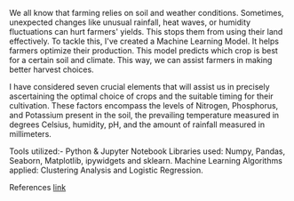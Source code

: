 We all know that farming relies on soil and weather conditions. Sometimes, unexpected changes like unusual rainfall, heat waves, or humidity fluctuations can hurt farmers' yields. This stops them from using their land effectively. To tackle this, I've created a Machine Learning Model. It helps farmers optimize their production. This model predicts which crop is best for a certain soil and climate. This way, we can assist farmers in making better harvest choices.

I have considered seven crucial elements that will assist us in precisely ascertaining the optimal choice of crops and the suitable timing for their cultivation. These factors encompass the levels of Nitrogen, Phosphorus, and Potassium present in the soil, the prevailing temperature measured in degrees Celsius, humidity, pH, and the amount of rainfall measured in millimeters.

Tools utilized:- Python & Jupyter Notebook Libraries used: Numpy, Pandas, Seaborn, Matplotlib, ipywidgets and sklearn. 
Machine Learning Algorithms applied: Clustering Analysis and Logistic Regression.

References [ link ](https://www.youtube.com/@DataisGoodHindi)
